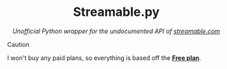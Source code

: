 <h1 align="center">Streamable.py</h1>
<p align="center">
    <i>
        Unofficial Python wrapper for the undocumented API of <a href="https://streamable.com">streamable.com</a>
    </i>
</p>

> [!CAUTION]
>
> I won't buy any paid plans, so everything is based off the [**Free plan**](https://streamable.com/pricing).
